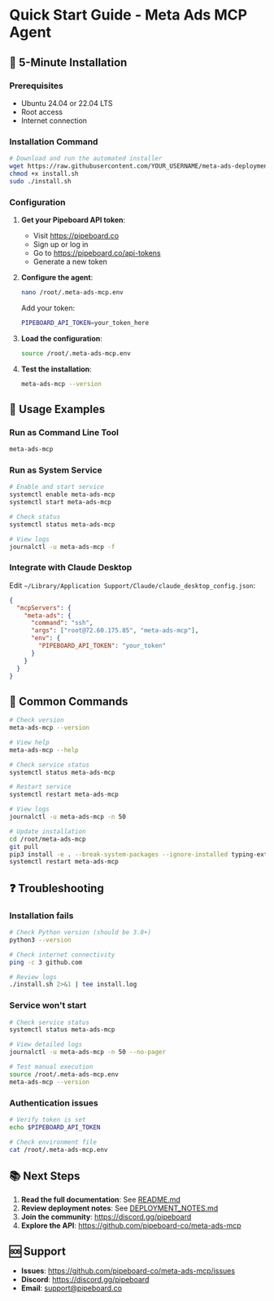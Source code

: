 # Quick Start Guide - Meta Ads MCP Agent

## 🚀 5-Minute Installation

### Prerequisites
- Ubuntu 24.04 or 22.04 LTS
- Root access
- Internet connection

### Installation Command

```bash
# Download and run the automated installer
wget https://raw.githubusercontent.com/YOUR_USERNAME/meta-ads-deployment/main/install.sh
chmod +x install.sh
sudo ./install.sh
```

### Configuration

1. **Get your Pipeboard API token**:
   - Visit https://pipeboard.co
   - Sign up or log in
   - Go to https://pipeboard.co/api-tokens
   - Generate a new token

2. **Configure the agent**:
   ```bash
   nano /root/.meta-ads-mcp.env
   ```
   
   Add your token:
   ```bash
   PIPEBOARD_API_TOKEN=your_token_here
   ```

3. **Load the configuration**:
   ```bash
   source /root/.meta-ads-mcp.env
   ```

4. **Test the installation**:
   ```bash
   meta-ads-mcp --version
   ```

## 🎯 Usage Examples

### Run as Command Line Tool
```bash
meta-ads-mcp
```

### Run as System Service
```bash
# Enable and start service
systemctl enable meta-ads-mcp
systemctl start meta-ads-mcp

# Check status
systemctl status meta-ads-mcp

# View logs
journalctl -u meta-ads-mcp -f
```

### Integrate with Claude Desktop

Edit `~/Library/Application Support/Claude/claude_desktop_config.json`:

```json
{
  "mcpServers": {
    "meta-ads": {
      "command": "ssh",
      "args": ["root@72.60.175.85", "meta-ads-mcp"],
      "env": {
        "PIPEBOARD_API_TOKEN": "your_token"
      }
    }
  }
}
```

## 🔧 Common Commands

```bash
# Check version
meta-ads-mcp --version

# View help
meta-ads-mcp --help

# Check service status
systemctl status meta-ads-mcp

# Restart service
systemctl restart meta-ads-mcp

# View logs
journalctl -u meta-ads-mcp -n 50

# Update installation
cd /root/meta-ads-mcp
git pull
pip3 install -e . --break-system-packages --ignore-installed typing-extensions
systemctl restart meta-ads-mcp
```

## ❓ Troubleshooting

### Installation fails
```bash
# Check Python version (should be 3.8+)
python3 --version

# Check internet connectivity
ping -c 3 github.com

# Review logs
./install.sh 2>&1 | tee install.log
```

### Service won't start
```bash
# Check service status
systemctl status meta-ads-mcp

# View detailed logs
journalctl -u meta-ads-mcp -n 50 --no-pager

# Test manual execution
source /root/.meta-ads-mcp.env
meta-ads-mcp --version
```

### Authentication issues
```bash
# Verify token is set
echo $PIPEBOARD_API_TOKEN

# Check environment file
cat /root/.meta-ads-mcp.env
```

## 📚 Next Steps

1. **Read the full documentation**: See [README.md](README.md)
2. **Review deployment notes**: See [DEPLOYMENT_NOTES.md](DEPLOYMENT_NOTES.md)
3. **Join the community**: https://discord.gg/pipeboard
4. **Explore the API**: https://github.com/pipeboard-co/meta-ads-mcp

## 🆘 Support

- **Issues**: https://github.com/pipeboard-co/meta-ads-mcp/issues
- **Discord**: https://discord.gg/pipeboard
- **Email**: support@pipeboard.co


